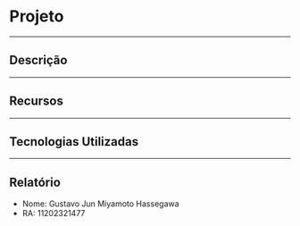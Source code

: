 # Projeto

---

## Descrição

---

## Recursos

---

## Tecnologias Utilizadas

---

## Relatório 
- Nome: Gustavo Jun Miyamoto Hassegawa
- RA: 11202321477
